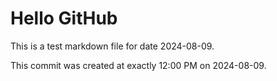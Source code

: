 # Hello GitHub
This is a test markdown file for date 2024-08-09.

This commit was created at exactly 12:00 PM on 2024-08-09.
